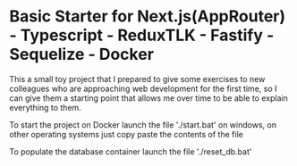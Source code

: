 # Basic Starter for Next.js(AppRouter) - Typescript - ReduxTLK - Fastify - Sequelize - Docker

This a small toy project that I prepared to give some exercises to new colleagues who are approaching web development for the first time, so I can give them a starting point that allows me over time to be able to explain everything to them.

To start the project on Docker launch the file './start.bat' on windows, on other operating systems just copy paste the contents of the file

To populate the database container launch the file './reset_db.bat'
